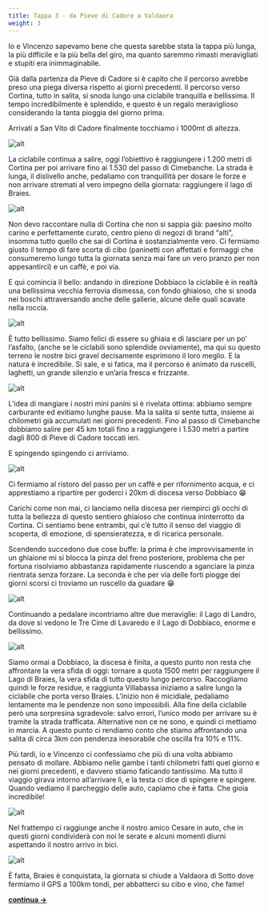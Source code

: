 ```yaml
---
title: Tappa 3 - da Pieve di Cadore a Valdaora
weight: 3
---
```

Io e Vincenzo sapevamo bene che questa sarebbe stata la tappa più lunga, la più difficile e la più bella del giro, ma quanto saremmo rimasti meravigliati e stupiti era inimmaginabile.

Già dalla partenza da Pieve di Cadore si è capito che il percorso avrebbe preso una piega diversa rispetto ai giorni precedenti. Il percorso verso Cortina, tutto in salita, si snoda lungo una ciclabile tranquilla e bellissima. Il tempo incredibilmente è splendido, e questo è un regalo meraviglioso considerando la tanta pioggia del giorno prima. 

Arrivati a San Vito di Cadore finalmente tocchiamo i 1000mt di altezza.

![alt](t3-01-1024x768.jpg)

La ciclabile continua a salire, oggi l&#8217;obiettivo è raggiungere i 1.200 metri di Cortina per poi arrivare fino ai 1.530 del passo di Cimebanche. La strada è lunga, il dislivello anche, pedaliamo con tranquillità per dosare le forze e non arrivare stremati al vero impegno della giornata: raggiungere il lago di Braies.

![alt](t3-02-1024x768.jpg)

Non devo raccontare nulla di Cortina che non si sappia già: paesino molto carino e perfettamente curato, centro pieno di negozi di brand &#8220;alti&#8221;, insomma tutto quello che sai di Cortina è sostanzialmente vero. Ci fermiamo giusto il tempo di fare scorta di cibo (paninetti con affettati e formaggi che consumeremo lungo tutta la giornata senza mai fare un vero pranzo per non appesantirci) e un caffè, e poi via.

E qui comincia il bello: andando in direzione Dobbiaco la ciclabile è in realtà una bellissima vecchia ferrovia dismessa, con fondo ghiaioso, che si snoda nei boschi attraversando anche delle gallerie, alcune delle quali scavate nella roccia.

![alt](t3-03-1024x768.jpg)

È tutto bellissimo. Siamo felici di essere su ghiaia e di lasciare per un po&#8217; l&#8217;asfalto, (anche se le ciclabili sono splendide ovviamente), ma qui su questo terreno le nostre bici gravel decisamente esprimono il loro meglio. E la natura è incredibile. Si sale, e si fatica, ma il percorso è animato da ruscelli, laghetti, un grande silenzio e un&#8217;aria fresca e frizzante.

![alt](t3-04-1024x768.jpg)

L&#8217;idea di mangiare i nostri mini panini si è rivelata ottima: abbiamo sempre carburante ed evitiamo lunghe pause. Ma la salita si sente tutta, insieme ai chilometri già accumulati nei giorni precedenti. Fino al passo di Cimebanche dobbiamo salire per 45 km totali fino a raggiungere i 1.530 metri a partire dagli 800 di Pieve di Cadore toccati ieri. 

E spingendo spingendo ci arriviamo.

![alt](t3-05-1024x768.jpg)

Ci fermiamo al ristoro del passo per un caffè e per rifornimento acqua, e ci apprestiamo a ripartire per goderci i 20km di discesa verso Dobbiaco 😁

Carichi come non mai, ci lanciamo nella discesa per riempirci gli occhi di tutta la bellezza di questo sentiero ghiaioso che continua ininterrotto da Cortina. Ci sentiamo bene entrambi, qui c&#8217;è tutto il senso del viaggio di scoperta, di emozione, di spensieratezza, e di ricarica personale.

Scendendo succedono due cose buffe: la prima è che improvvisamente in un ghiaione mi si blocca la pinza del freno posteriore, problema che per fortuna risolviamo abbastanza rapidamente riuscendo a sganciare la pinza rientrata senza forzare. La seconda è che per via delle forti piogge dei giorni scorsi ci troviamo un ruscello da guadare 😁

![alt](t3-06-1024x768.jpg)

Continuando a pedalare incontriamo altre due meraviglie: il Lago di Landro, da dove si vedono le Tre Cime di Lavaredo e il Lago di Dobbiaco, enorme e bellissimo.

![alt](t3-07-1024x768.jpg)

Siamo ormai a Dobbiaco, la discesa è finita, a questo punto non resta che affrontare la vera sfida di oggi: tornare a quota 1500 metri per raggiungere il Lago di Braies, la vera sfida di tutto questo lungo percorso. Raccogliamo quindi le forze residue, e raggiunta Villabassa iniziamo a salire lungo la ciclabile che porta verso Braies. L&#8217;inizio non è micidiale, pedaliamo lentamente ma le pendenze non sono impossibili. Alla fine della ciclabile però una sorpresina sgradevole: salvo errori, l&#8217;unico modo per arrivare su è tramite la strada trafficata. Alternative non ce ne sono, e quindi ci mettiamo in marcia. A questo punto ci rendiamo conto che stiamo affrontando una salita di circa 3km con pendenza inesorabile che oscilla fra 10% e 11%.

Più tardi, io e Vincenzo ci confessiamo che più di una volta abbiamo pensato di mollare. Abbiamo nelle gambe i tanti chilometri fatti quel giorno e nei giorni precedenti, e davvero stiamo faticando tantissimo. Ma tutto il viaggio girava intorno all&#8217;arrivare lì, e la testa ci dice di spingere e spingere. Quando vediamo il parcheggio delle auto, capiamo che è fatta. Che gioia incredibile!

![alt](t3-08-1024x768.jpg)

Nel frattempo ci raggiunge anche il nostro amico Cesare in auto, che in questi giorni condividerà con noi le serate e alcuni momenti diurni aspettando il nostro arrivo in bici. 

![alt](t3-09-1024x768.jpg)

È fatta, Braies è conquistata, la giornata si chiude a Valdaora di Sotto dove fermiamo il GPS a 100km tondi, per abbatterci su cibo e vino, che fame!



<p class="has-text-align-center">
  <a href="https://ciclogravelista.com/2021/08/08/dolomiti-tour-tappa-4-da-valdaora-a-chiusa/"><strong>continua →</strong></a>
</p>

 [1]: https://m.facebook.com/story.php?story_fbid=10158040216560233&id=688665232